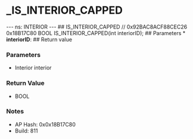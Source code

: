 # _IS_INTERIOR_CAPPED

--- ns: INTERIOR --- ## IS_INTERIOR_CAPPED  // 0x92BAC8ACF88CEC26 0x18B17C80 BOOL IS_INTERIOR_CAPPED(int interiorID);   ## Parameters * **interiorID**:  ## Return value

### Parameters
* Interior interior

### Return Value
* BOOL

### Notes
* AP Hash: 0x0x18B17C80
* Build: 811

